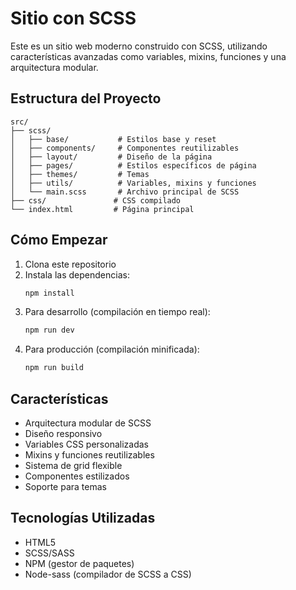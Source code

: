 # Sitio con SCSS

Este es un sitio web moderno construido con SCSS, utilizando características avanzadas como variables, mixins, funciones y una arquitectura modular.

## Estructura del Proyecto

```
src/
├── scss/
│   ├── base/           # Estilos base y reset
│   ├── components/     # Componentes reutilizables
│   ├── layout/         # Diseño de la página
│   ├── pages/          # Estilos específicos de página
│   ├── themes/         # Temas
│   ├── utils/          # Variables, mixins y funciones
│   └── main.scss       # Archivo principal de SCSS
├── css/               # CSS compilado
└── index.html         # Página principal
```

## Cómo Empezar

1. Clona este repositorio
2. Instala las dependencias:
   ```bash
   npm install
   ```
3. Para desarrollo (compilación en tiempo real):
   ```bash
   npm run dev
   ```
4. Para producción (compilación minificada):
   ```bash
   npm run build
   ```

## Características

- Arquitectura modular de SCSS
- Diseño responsivo
- Variables CSS personalizadas
- Mixins y funciones reutilizables
- Sistema de grid flexible
- Componentes estilizados
- Soporte para temas

## Tecnologías Utilizadas

- HTML5
- SCSS/SASS
- NPM (gestor de paquetes)
- Node-sass (compilador de SCSS a CSS)
